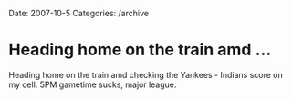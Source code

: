 Date: 2007-10-5
Categories: /archive

# Heading home on the train amd …

Heading home on the train amd checking the Yankees - Indians score on my cell.  5PM gametime sucks, major league.
